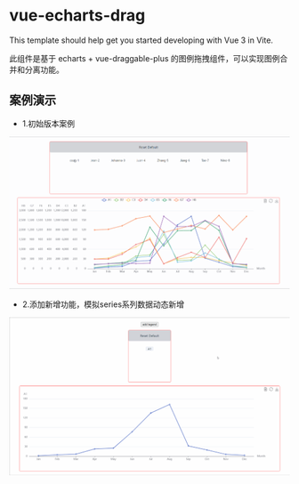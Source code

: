 # vue-echarts-drag

This template should help get you started developing with Vue 3 in Vite.

此组件是基于 echarts + vue-draggable-plus 的图例拖拽组件，可以实现图例合并和分离功能。
## 案例演示
* 1.初始版本案例

![demo](./demo.gif)

* 2.添加新增功能，模拟series系列数据动态新增

![demo](./demo1.gif)